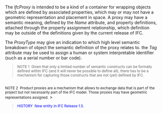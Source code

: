 ﻿The _IfcProxy_ is intended to be a kind of a container for wrapping objects which are defined by associated properties, which may or may not have a geometric representation and placement in space. A proxy may have a semantic meaning, defined by the _Name_ attribute, and property definitions, attached through the property assignment relationship, which definition may be outside of the definitions given by the current release of IFC.

The _ProxyType_ may give an indication to which high level semantic breakdown of object the semantic definition of the proxy relates to. the _Tag_ attribute may be used to assign a human or system interpretable identifier (such as a serial number or bar code).

> <small>NOTE 1&nbsp; Given that only a
limited number of semantic constructs can be formally defined within
IFC (and it will never be possible to define all), there has to be a
mechanism for capturing those constructs that are not (yet) defined by
IFC. <br>
  <br>
NOTE 2&nbsp; Product proxies are a
mechanism that allows to exchange data that is part of the project but
not necessarily part of the IFC model. Those proxies may have geometric
representations assigned.</small>
> 


> <small><font color="#0000ff">HISTORY&nbsp;
New entity in IFC Release 1.5. </font></small>